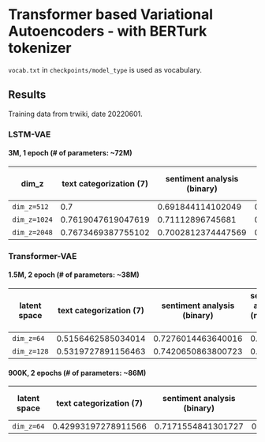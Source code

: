 # Transformer based Variational Autoencoders - with BERTurk tokenizer
`vocab.txt` in `checkpoints/model_type` is used as vocabulary.

## Results
Training data from trwiki, date 20220601.

### LSTM-VAE
#### 3M, 1 epoch (# of parameters: ~72M)
| dim_z | text categorization (7) | sentiment analysis (binary) | sentiment analysis (neu, neg, pos) | text categorization (6)
| ------------- | ------------- | ------------- | ------------- | ------------- |
| `dim_z=512` | 0.7 | 0.691844114102049 | 0.8653333333333333 | 0.69 |
| `dim_z=1024` | 0.7619047619047619 | 0.71112896745681 | 0.882 | 0.779 |
| `dim_z=2048` | 0.7673469387755102 | 0.7002812374447569 | 0.8833333333333333 | 0.786 |

### Transformer-VAE
#### 1.5M, 2 epoch (# of parameters: ~38M)
| latent space | text categorization (7) | sentiment analysis (binary) | sentiment analysis (neu, neg, pos) | text categorization (6)
| ------------- | ------------- | ------------- | ------------- | ------------- |
| `dim_z=64` | 0.5156462585034014 | 0.7276014463640016 | 0.806 | 0.499 |
| `dim_z=128` | 0.5319727891156463 | 0.7420650863800723 | 0.828 | 0.54 |

#### 900K, 2 epochs (# of parameters: ~86M)
| latent space | text categorization (7) | sentiment analysis (binary) | sentiment analysis (neu, neg, pos) | text categorization (6)
| ------------- | ------------- | ------------- | ------------- | ------------- |
| `dim_z=64` | 0.42993197278911566 | 0.7171554841301727 | 0.8006666666666666 | 0.466 |

